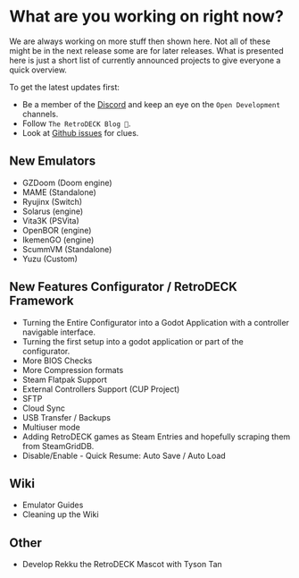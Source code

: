 # What are you working on right now?
We are always working on more stuff then shown here. Not all of these might be in the next release some are for later releases.
What is presented here is just a short list of currently announced projects to give everyone a quick overview.

To get the latest updates first:

- Be a member of the [Discord](https://discord.gg/Dz3szYsP8g) and keep an eye on the `Open Development` channels.
- Follow `The RetroDECK Blog 📝`.
- Look at [Github issues](https://github.com/XargonWan/RetroDECK/issues/) for clues.


## New Emulators
- GZDoom (Doom engine)
- MAME (Standalone)
- Ryujinx (Switch)
- Solarus (engine)
- Vita3K (PSVita)
- OpenBOR (engine)
- IkemenGO (engine)
- ScummVM (Standalone)
- Yuzu (Custom)

## New Features Configurator / RetroDECK Framework

- Turning the Entire Configurator into a Godot Application with a controller navigable interface.
- Turning the first setup into a godot application or part of the configurator.
- More BIOS Checks
- More Compression formats
- Steam Flatpak Support
- External Controllers Support (CUP Project)
- SFTP
- Cloud Sync
- USB Transfer / Backups
- Multiuser mode
- Adding RetroDECK games as Steam Entries and hopefully scraping them from SteamGridDB.
- Disable/Enable - Quick Resume: Auto Save / Auto Load

## Wiki

- Emulator Guides
- Cleaning up the Wiki

## Other

- Develop Rekku the RetroDECK Mascot with Tyson Tan
